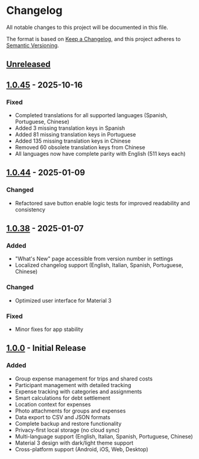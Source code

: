 # Changelog

All notable changes to this project will be documented in this file.

The format is based on [Keep a Changelog](https://keepachangelog.com/en/1.0.0/),
and this project adheres to [Semantic Versioning](https://semver.org/spec/v2.0.0.html).

## [Unreleased]

## [1.0.45] - 2025-10-16

### Fixed
- Completed translations for all supported languages (Spanish, Portuguese, Chinese)
- Added 3 missing translation keys in Spanish
- Added 81 missing translation keys in Portuguese
- Added 135 missing translation keys in Chinese
- Removed 60 obsolete translation keys from Chinese
- All languages now have complete parity with English (511 keys each)

## [1.0.44] - 2025-01-09

### Changed
- Refactored save button enable logic tests for improved readability and consistency

## [1.0.38] - 2025-01-07

### Added
- "What's New" page accessible from version number in settings
- Localized changelog support (English, Italian, Spanish, Portuguese, Chinese)

### Changed
- Optimized user interface for Material 3

### Fixed
- Minor fixes for app stability

## [1.0.0] - Initial Release

### Added
- Group expense management for trips and shared costs
- Participant management with detailed tracking
- Expense tracking with categories and assignments
- Smart calculations for debt settlement
- Location context for expenses
- Photo attachments for groups and expenses
- Data export to CSV and JSON formats
- Complete backup and restore functionality
- Privacy-first local storage (no cloud sync)
- Multi-language support (English, Italian, Spanish, Portuguese, Chinese)
- Material 3 design with dark/light theme support
- Cross-platform support (Android, iOS, Web, Desktop)

[Unreleased]: https://github.com/calca/caravella/compare/v1.0.45...HEAD
[1.0.45]: https://github.com/calca/caravella/compare/v1.0.44...v1.0.45
[1.0.44]: https://github.com/calca/caravella/compare/v1.0.38...v1.0.44
[1.0.38]: https://github.com/calca/caravella/compare/v1.0.0...v1.0.38
[1.0.0]: https://github.com/calca/caravella/releases/tag/v1.0.0
